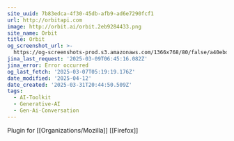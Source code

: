 ```yaml
---
site_uuid: 7b83edca-4f30-45db-afb9-ad6e7290fcf1
url: http://orbitapi.com
image: http://orbit.ai/orbit.2eb9284433.png
site_name: Orbit
title: Orbit
og_screenshot_url: >-
  https://og-screenshots-prod.s3.amazonaws.com/1366x768/80/false/a40ebdaa7364d2f1c45eed4b4e4a4801b40636d7b81bbfc0164b4dd4d0fe7929.jpeg
jina_last_request: '2025-03-09T06:45:16.082Z'
jina_error: Error occurred
og_last_fetch: '2025-03-07T05:19:19.176Z'
date_modified: '2025-04-12'
date_created: '2025-03-31T20:44:50.509Z'
tags:
  - AI-Toolkit
  - Generative-AI
  - Gen-Ai-Conversation
---
```





































Plugin for [[Organizations/Mozilla]] [[Firefox]]
